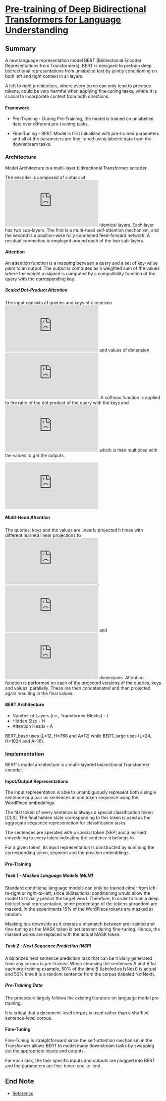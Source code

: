 # [Pre-training of Deep Bidirectional Transformers for Language Understanding](https://arxiv.org/pdf/1810.04805.pdf)

## Summary 

A new language representation model BERT (Bidirectional Encoder Representations from Transformers). BERT is designed to pretrain deep bidirectional representations from unlabeled text by jointly conditioning on both left and right context in all layers.

A left to right architecture, where every token can only tend to previous tokens, could be very harmful when applying fine-tuning tasks, where it is crucial to incorporate context from both directions.

#### Framework

* Pre-Training - During Pre-Training, the model is trained on unlabelled data over different pre-training tasks.

* Fine-Tuning - BERT Model is first initialized with pre-trained parameters and all of the parameters are fine-tuned using labeled data from the downstream tasks. 

### Architecture

Model Architecture is a multi-layer bidirectional Transformer encoder.

The encoder is composed of a stack of ![N](https://latex.codecogs.com/gif.latex?N%3D6) identical layers. Each layer has two sub-layers. The first is a multi-head self-attention mechanism, and the second is a position-wise fully connected feed-forward network. A residual connection is employed around each of the two sub-layers.

#### Attention

An attention function is a mapping between a query and a set of key-value pairs to an output. The output is computed as a weighted sum of the values where the weight assigned is computed by a compatibility function of the query with the corresponding key.

##### Scaled Dot-Product Attention

The input consists of queries and keys of dimension ![d_k](https://latex.codecogs.com/gif.latex?d_k) and values of dimension ![d_v](https://latex.codecogs.com/gif.latex?d_v). A softmax function is applied to the ratio of the dot product of the query with the keys and ![regularization](https://latex.codecogs.com/gif.latex?%5Csqrt%7Bd_k%7D) which is then multiplied with the values to get the outputs.

![Attention](https://latex.codecogs.com/gif.latex?%5Ctextup%7BAttention%7D%5Cleft%20%28%20Q%2CK%2CV%20%5Cright%20%29%20%3D%20%5Ctextup%7Bsoftmax%7D%5Cleft%20%28%20%5Cfrac%7BQK%5ET%7D%7B%5Csqrt%7Bd_k%7D%7D%20%5Cright%20%29%20V)

##### Multi-Head Attention

The queries, keys and the values are linearly projected h times with different learned linear projections to ![d_k](https://latex.codecogs.com/gif.latex?d_k), ![d_k](https://latex.codecogs.com/gif.latex?d_k) and ![d_v](https://latex.codecogs.com/gif.latex?d_v) dimensions. Attention function is performed on each of the projected versions of the queries, keys and values, parallelly. These are then concatenated and then projected again resulting in the final values.

#### BERT Architecture

* Number of Layers (i.e., Transformer Blocks) - L
* Hidden Size - H
* Attention Heads - A

BERT_base uses (L=12, H=768 and A=12) while
BERT_large uses (L=24, H=1024 and A=16).


### Implementation

BERT's model architecture is a multi-layered bidirectional Transfoemer encoder.

#### Input/Output Representations

The input representation is able to unambiguously represent both a single sentence or a pair os sentences in one token sequence using the WordPiece embeddings.

The fitst token of every sentence is always a special classification token [CLS]. The final hidden state corresponding to this token is used as the aggregate sequence representation for classification tasks.

The sentences are sperated with a special token [SEP] and a learned emvedding to every token indicating the sentence it belongs to.

For a given token, its input representation is constructed by summing the corresponding token, segment and the position embeddings.

#### Pre-Training

##### Task 1 - Masked Language Models (MLM)

Standard conditional language models can only be trained either from left-to-right or right-to-left, since bidirectional conditioning would allow the model to trivially predict the target word.
Therefore, In order to train a deep bidirectional representation, some percentage of the tokens at random are masked. In the experiments 15% of the WordPiece tokens are masked at random.

Masking is a downside as it creates a mismatch between pre-trained and fine-tuning as the MASK token is not present during fine-tuning. Hence, the masked words are replaced with the actual MASK token.

##### Task 2 - Next Sequence Prediction (NSP)

A binarized next sentence prediction task that can be trivially generated from any corpus is pre-trained. When choosing the sentences A and B for each pre-training example, 50% of the time B (labeled as IsNext) is actual and 50% time it is a random sentence from the corpus (labeled NotNext).

##### Pre-Training Data

The procedure largely follows the existing literature on language model pre-training.

It is critcal that a document-level corpus is used rather than a shuffled sentence-level corpus.

#### Fine-Tuning 

Fine-Tuning is straightforward since the self-attention mechanism in the Transformer allows BERT to model many downstream tasks by swapping out the appropriate inputs and outputs.

For each task, the task specific inputs and outputs are plugged into BERT and the parameters are fine-tuned end-to-end.

## End Note

- [Reference](Reference.pdf)
